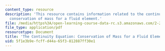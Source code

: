 ```yaml
---
content_type: resource
description: 'This resource contains information related to the continuity equation:
  conservation of mass for a fluid element.'
file: /media/https%3A/open-learning-course-data-rc.s3.amazonaws.com/2-25-advanced-fluid-mechanics-fall-2013/5f1e3b9efcffd44a65f3812887ff30e1_MIT2_25F13_The_cont_equa.pdf
file_type: application/pdf
resourcetype: Document
title: 'The Continuity Equation: Conservation of Mass for a Fluid Element'
uid: 5f1e3b9e-fcff-d44a-65f3-812887ff30e1
---
```

